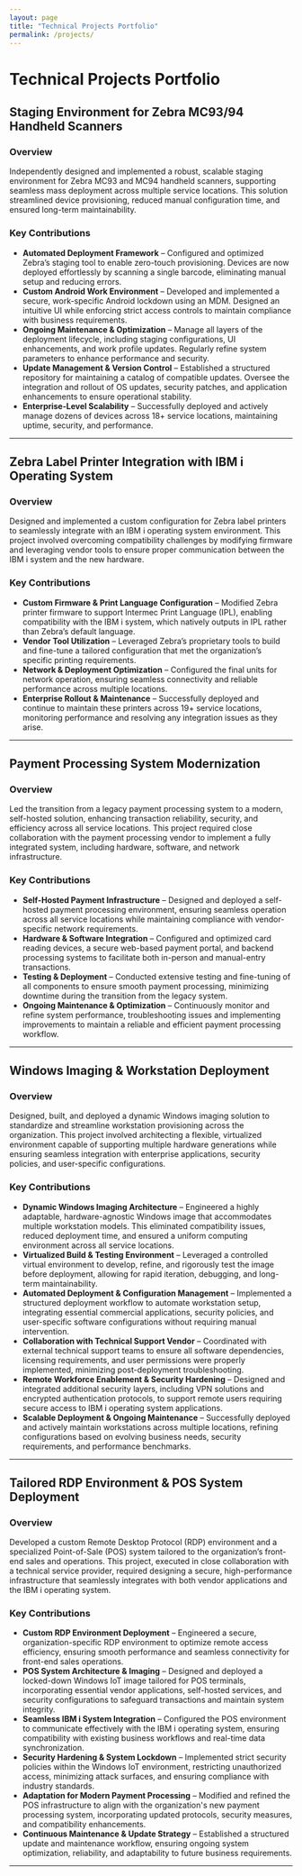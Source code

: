 ```yaml
---
layout: page
title: "Technical Projects Portfolio"
permalink: /projects/
---
```


# Technical Projects Portfolio

## Staging Environment for Zebra MC93/94 Handheld Scanners  

### Overview  
Independently designed and implemented a robust, scalable staging environment for Zebra MC93 and MC94 handheld scanners, supporting seamless mass deployment across multiple service locations. This solution streamlined device provisioning, reduced manual configuration time, and ensured long-term maintainability.  

### Key Contributions  
- **Automated Deployment Framework** – Configured and optimized Zebra’s staging tool to enable zero-touch provisioning. Devices are now deployed effortlessly by scanning a single barcode, eliminating manual setup and reducing errors.  
- **Custom Android Work Environment** – Developed and implemented a secure, work-specific Android lockdown using an MDM. Designed an intuitive UI while enforcing strict access controls to maintain compliance with business requirements.  
- **Ongoing Maintenance & Optimization** – Manage all layers of the deployment lifecycle, including staging configurations, UI enhancements, and work profile updates. Regularly refine system parameters to enhance performance and security.  
- **Update Management & Version Control** – Established a structured repository for maintaining a catalog of compatible updates. Oversee the integration and rollout of OS updates, security patches, and application enhancements to ensure operational stability.  
- **Enterprise-Level Scalability** – Successfully deployed and actively manage dozens of devices across 18+ service locations, maintaining uptime, security, and performance.  

---

## Zebra Label Printer Integration with IBM i Operating System  

### Overview  
Designed and implemented a custom configuration for Zebra label printers to seamlessly integrate with an IBM i operating system environment. This project involved overcoming compatibility challenges by modifying firmware and leveraging vendor tools to ensure proper communication between the IBM i system and the new hardware.  

### Key Contributions  
- **Custom Firmware & Print Language Configuration** – Modified Zebra printer firmware to support Intermec Print Language (IPL), enabling compatibility with the IBM i system, which natively outputs in IPL rather than Zebra’s default language.  
- **Vendor Tool Utilization** – Leveraged Zebra’s proprietary tools to build and fine-tune a tailored configuration that met the organization’s specific printing requirements.  
- **Network & Deployment Optimization** – Configured the final units for network operation, ensuring seamless connectivity and reliable performance across multiple locations.  
- **Enterprise Rollout & Maintenance** – Successfully deployed and continue to maintain these printers across 19+ service locations, monitoring performance and resolving any integration issues as they arise.  

---

## Payment Processing System Modernization  

### Overview  
Led the transition from a legacy payment processing system to a modern, self-hosted solution, enhancing transaction reliability, security, and efficiency across all service locations. This project required close collaboration with the payment processing vendor to implement a fully integrated system, including hardware, software, and network infrastructure.  

### Key Contributions  
- **Self-Hosted Payment Infrastructure** – Designed and deployed a self-hosted payment processing environment, ensuring seamless operation across all service locations while maintaining compliance with vendor-specific network requirements.  
- **Hardware & Software Integration** – Configured and optimized card reading devices, a secure web-based payment portal, and backend processing systems to facilitate both in-person and manual-entry transactions.  
- **Testing & Deployment** – Conducted extensive testing and fine-tuning of all components to ensure smooth payment processing, minimizing downtime during the transition from the legacy system.  
- **Ongoing Maintenance & Optimization** – Continuously monitor and refine system performance, troubleshooting issues and implementing improvements to maintain a reliable and efficient payment processing workflow.  

---

## Windows Imaging & Workstation Deployment  

### Overview  
Designed, built, and deployed a dynamic Windows imaging solution to standardize and streamline workstation provisioning across the organization. This project involved architecting a flexible, virtualized environment capable of supporting multiple hardware generations while ensuring seamless integration with enterprise applications, security policies, and user-specific configurations.  

### Key Contributions  
- **Dynamic Windows Imaging Architecture** – Engineered a highly adaptable, hardware-agnostic Windows image that accommodates multiple workstation models. This eliminated compatibility issues, reduced deployment time, and ensured a uniform computing environment across all service locations.  
- **Virtualized Build & Testing Environment** – Leveraged a controlled virtual environment to develop, refine, and rigorously test the image before deployment, allowing for rapid iteration, debugging, and long-term maintainability.  
- **Automated Deployment & Configuration Management** – Implemented a structured deployment workflow to automate workstation setup, integrating essential commercial applications, security policies, and user-specific software configurations without requiring manual intervention.  
- **Collaboration with Technical Support Vendor** – Coordinated with external technical support teams to ensure all software dependencies, licensing requirements, and user permissions were properly implemented, minimizing post-deployment troubleshooting.  
- **Remote Workforce Enablement & Security Hardening** – Designed and integrated additional security layers, including VPN solutions and encrypted authentication protocols, to support remote users requiring secure access to IBM i operating system applications.  
- **Scalable Deployment & Ongoing Maintenance** – Successfully deployed and actively maintain workstations across multiple locations, refining configurations based on evolving business needs, security requirements, and performance benchmarks.  

---

## Tailored RDP Environment & POS System Deployment  

### Overview  
Developed a custom Remote Desktop Protocol (RDP) environment and a specialized Point-of-Sale (POS) system tailored to the organization’s front-end sales and operations. This project, executed in close collaboration with a technical service provider, required designing a secure, high-performance infrastructure that seamlessly integrates with both vendor applications and the IBM i operating system.  

### Key Contributions  
- **Custom RDP Environment Deployment** – Engineered a secure, organization-specific RDP environment to optimize remote access efficiency, ensuring smooth performance and seamless connectivity for front-end sales operations.  
- **POS System Architecture & Imaging** – Designed and deployed a locked-down Windows IoT image tailored for POS terminals, incorporating essential vendor applications, self-hosted services, and security configurations to safeguard transactions and maintain system integrity.  
- **Seamless IBM i System Integration** – Configured the POS environment to communicate effectively with the IBM i operating system, ensuring compatibility with existing business workflows and real-time data synchronization.  
- **Security Hardening & System Lockdown** – Implemented strict security policies within the Windows IoT environment, restricting unauthorized access, minimizing attack surfaces, and ensuring compliance with industry standards.  
- **Adaptation for Modern Payment Processing** – Modified and refined the POS infrastructure to align with the organization's new payment processing system, incorporating updated protocols, security measures, and compatibility enhancements.  
- **Continuous Maintenance & Update Strategy** – Established a structured update and maintenance workflow, ensuring ongoing system optimization, reliability, and adaptability to future business requirements.  

---

